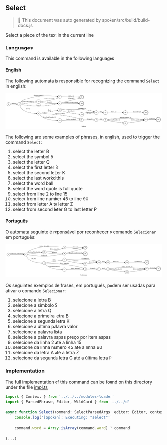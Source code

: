 ## Select

> 🤖 This document was auto generated by spoken/src/build/build-docs.js

Select a piece of the text in the current line

### Languages

This command is available in the following languages

#### English

The following automata is responsible for recognizing the command `Select` in english:

![English](phrase_en-US.png)

The following are some examples of phrases, in english, used to trigger the command `Select`:

1. select the letter B
2. select the symbol 5
3. select the letter Q
4. select the first letter B
5. select the second letter K
6. select the last workd this
7. select the word ball
8. select the word quote is full quote
9. select from line 2 to line 15
10. select from line number 45 to line 90
11. select from letter A to letter Z
12. select from second leter G to last letter P

#### Português

O automata seguinte é reponsável por reconhecer o comando `Selecionar` em português:

![Português](phrase_pt-BR.png)

Os seguintes exemplos de frases, em português, podem ser usadas para ativar o comando `Selecionar`:

1. selecione a letra B
2. selecione a símbolo 5
3. selecione a letra Q
4. selecione a primeira letra B
5. selecione a segunda letra K
6. selecione a última palavra valor
7. selecione a palavra lista
8. selecione a palavra aspas preço por item aspas
9. selecione da linha 2 até a linha 15
10. selecione da linha número 45 até a linha 90
11. selecione da letra A até a letra Z
12. selecione da segunda letra G até a última letra P

### Implementation

The full implementation of this command can be found on this directory under the file [impl.ts](impl.ts)

```typescript
import { Context } from '../../../modules-loader'
import { ParsedPhrase, Editor, WildCard } from '../../d'

async function Select(command: SelectParsedArgs, editor: Editor, context: {}) {
    console.log('[Spoken]: Executing: "select"')

    command.word = Array.isArray(command.word) ? command

(...)
```